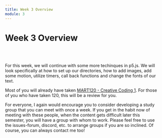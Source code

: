 ```yaml
---
title: Week 3 Overview
module: 3
---
```


# Week 3 Overview <br />


<br />


<br />

For this week, we will continue with some more techinques in p5.js.  We will look specifically at how to set up our directories, how to add images, add some motion, utilize timers, call back functions and change the fonts of our text.

Most of you will already have taken [MART120 - Creative Coding 1](https://montana-media-arts.github.io/120_CreativeCoding1-Fall2021/). For those of you who have taken 120, this will be a review for you.

For everyone, I again would encourage you to consider developing a study group that you can meet with once a week. If you get in the habit now of meeting with these people, when the content gets difficult later this semester, you will have a group with whom to work. Please feel free to use the issues-forum, discord, etc. to arrange groups if you are so inclined.  Of course, you can always contact me too!
